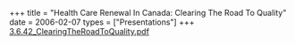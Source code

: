 +++
title = "Health Care Renewal In Canada: Clearing The Road To Quality"
date = 2006-02-07
types = ["Presentations"]
+++
[3.6.42\_ClearingTheRoadToQuality.pdf](/files/3.6.42_ClearingTheRoadToQuality.pdf)
